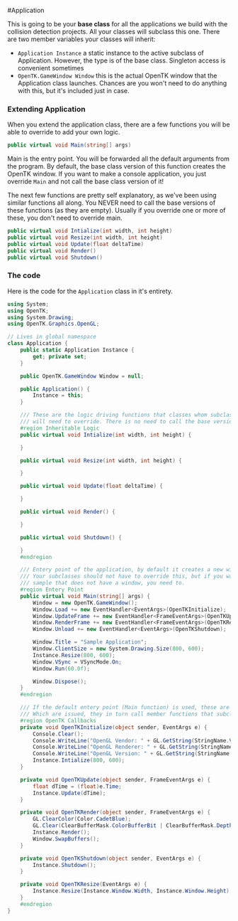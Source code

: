 #Application

This is going to be your __base class__ for all the applications we build with the collision detection projects. All your classes will subclass this one. There are two member variables your classes will inherit:

* ```Application Instance``` a static instance to the active subclass of Application. However, the type is of the base class. Singleton access is convenient sometimes
* ```OpenTK.GameWindow Window``` this is the actual OpenTK window that the Application class launches. Chances are you won't need to do anything with this, but it's included just in case.

### Extending Application

When you extend the application class, there are a few functions you will be able to override to add your own logic. 

```cs
public virtual void Main(string[] args)
```

Main is the entry point. You will be forwarded all the default arguments from the program. By default, the base class version of this function creates the OpenTK window. If you want to make a console application, you just override ```Main``` and not call the base class version of it!

The next few functions are pretty self explanatory, as we've been using similar functions all along. You NEVER need to call the base versions of these functions (as they are empty). Usually if you override one or more of these, you don't need to override main.

```cs
public virtual void Intialize(int width, int height)
public virtual void Resize(int width, int height)
public virtual void Update(float deltaTime)
public virtual void Render()
public virtual void Shutdown()
```

### The code

Here is the code for the ```Application``` class in it's entirety. 

```cs
using System;
using OpenTK;
using System.Drawing;
using OpenTK.Graphics.OpenGL;

// Lives in global namespace
class Application {
    public static Application Instance {
        get; private set;
    }

    public OpenTK.GameWindow Window = null;

    public Application() {
        Instance = this;
    }

    /// These are the logic driving functions that classes whom subclass application
    /// will need to override. There is no need to call the base versions!
    #region Inheritable Logic
    public virtual void Intialize(int width, int height) {

    }

    public virtual void Resize(int width, int height) {

    }

    public virtual void Update(float deltaTime) {

    }

    public virtual void Render() {

    }

    public virtual void Shutdown() {

    }
    #endregion

    /// Entery point of the application, by default it creates a new window
    /// Your subclasses should not have to override this, but if you want a
    /// sample that does not have a window, you need to. 
    #region Entery Point
    public virtual void Main(string[] args) {
        Window = new OpenTK.GameWindow();
        Window.Load += new EventHandler<EventArgs>(OpenTKInitialize);
        Window.UpdateFrame += new EventHandler<FrameEventArgs>(OpenTKUpdate);
        Window.RenderFrame += new EventHandler<FrameEventArgs>(OpenTKRender);
        Window.Unload += new EventHandler<EventArgs>(OpenTKShutdown);

        Window.Title = "Sample Application";
        Window.ClientSize = new System.Drawing.Size(800, 600);
        Instance.Resize(800, 600);
        Window.VSync = VSyncMode.On;
        Window.Run(60.0f);

        Window.Dispose();
    }
    #endregion

    /// If the default entery point (Main function) is used, these are the OpenTK callbacks
    /// Which are issued, they in turn call member functions that subclasses need to override
    #region OpenTK Callbacks
    private void OpenTKInitialize(object sender, EventArgs e) {
        Console.Clear();
        Console.WriteLine("OpenGL Vendor: " + GL.GetString(StringName.Vendor));
        Console.WriteLine("OpenGL Renderer: " + GL.GetString(StringName.Renderer));
        Console.WriteLine("OpenGL Version: " + GL.GetString(StringName.Version));
        Instance.Intialize(800, 600);
    }

    private void OpenTKUpdate(object sender, FrameEventArgs e) {
        float dTime = (float)e.Time;
        Instance.Update(dTime);
    }

    private void OpenTKRender(object sender, FrameEventArgs e) {
        GL.ClearColor(Color.CadetBlue);
        GL.Clear(ClearBufferMask.ColorBufferBit | ClearBufferMask.DepthBufferBit | ClearBufferMask.StencilBufferBit);
        Instance.Render();
        Window.SwapBuffers();
    }

    private void OpenTKShutdown(object sender, EventArgs e) {
        Instance.Shutdown();
    }

    private void OpenTKResize(EventArgs e) {
        Instance.Resize(Instance.Window.Width, Instance.Window.Height);
    }
    #endregion
}
```